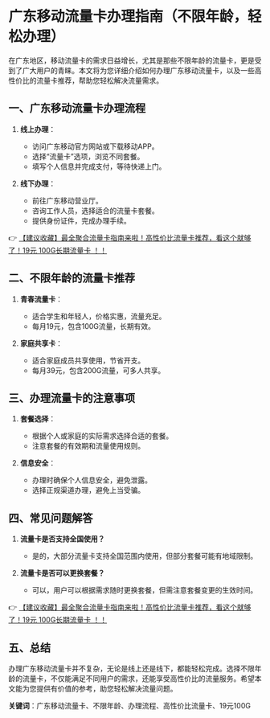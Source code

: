 # 广东移动流量卡办理指南（不限年龄，轻松办理）

在广东地区，移动流量卡的需求日益增长，尤其是那些不限年龄的流量卡，更是受到了广大用户的青睐。本文将为您详细介绍如何办理广东移动流量卡，以及一些高性价比的流量卡推荐，帮助您轻松解决流量需求。

## 一、广东移动流量卡办理流程

1. **线上办理**：
   - 访问广东移动官方网站或下载移动APP。
   - 选择“流量卡”选项，浏览不同套餐。
   - 填写个人信息并完成支付，等待快递上门。

2. **线下办理**：
   - 前往广东移动营业厅。
   - 咨询工作人员，选择适合的流量卡套餐。
   - 提供身份证件，完成办理手续。

👉 [【建议收藏】最全聚合流量卡指南来啦！高性价比流量卡推荐，看这个就够了！19元 100G长期流量卡 ！！](https://bit.ly/Liuliangka)

## 二、不限年龄的流量卡推荐

1. **青春流量卡**：
   - 适合学生和年轻人，价格实惠，流量充足。
   - 每月19元，包含100G流量，长期有效。

2. **家庭共享卡**：
   - 适合家庭成员共享使用，节省开支。
   - 每月39元，包含200G流量，可多人共享。

## 三、办理流量卡的注意事项

1. **套餐选择**：
   - 根据个人或家庭的实际需求选择合适的套餐。
   - 注意套餐的有效期和流量使用规则。

2. **信息安全**：
   - 办理时确保个人信息安全，避免泄露。
   - 选择正规渠道办理，避免上当受骗。

## 四、常见问题解答

1. **流量卡是否支持全国使用？**
   - 是的，大部分流量卡支持全国范围内使用，但部分套餐可能有地域限制。

2. **流量卡是否可以更换套餐？**
   - 可以，用户可以根据需求随时更换套餐，但需注意套餐变更的生效时间。

👉 [【建议收藏】最全聚合流量卡指南来啦！高性价比流量卡推荐，看这个就够了！19元 100G长期流量卡 ！！](https://bit.ly/Liuliangka)

## 五、总结

办理广东移动流量卡并不复杂，无论是线上还是线下，都能轻松完成。选择不限年龄的流量卡，不仅能满足不同用户的需求，还能享受高性价比的流量服务。希望本文能为您提供有价值的参考，助您轻松解决流量问题。

**关键词**：广东移动流量卡、不限年龄、办理流程、高性价比流量卡、19元100G